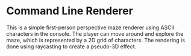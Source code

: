 ﻿# Command Line Renderer
This is a simple first-person perspective maze renderer using ASCII characters in the console. The player can move around and explore the maze, which is represented by a 2D grid of characters. The rendering is done using raycasting to create a pseudo-3D effect.


